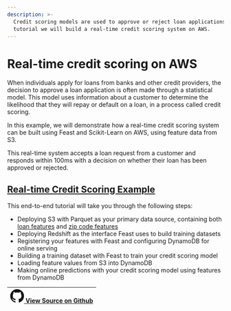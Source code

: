 ```yaml
---
description: >-
  Credit scoring models are used to approve or reject loan applications. In this
  tutorial we will build a real-time credit scoring system on AWS.
---
```


# Real-time credit scoring on AWS

When individuals apply for loans from banks and other credit providers, the decision to approve a loan application is often made through a statistical model. This model uses information about a customer to determine the likelihood that they will repay or default on a loan, in a process called credit scoring.

In this example, we will demonstrate how a real-time credit scoring system can be built using Feast and Scikit-Learn on AWS, using feature data from S3.

This real-time system accepts a loan request from a customer and responds within 100ms with a decision on whether their loan has been approved or rejected.

## [Real-time Credit Scoring Example](https://github.com/feast-dev/real-time-credit-scoring-on-aws-tutorial)

This end-to-end tutorial will take you through the following steps:

* Deploying S3 with Parquet as your primary data source, containing both [loan features](https://github.com/feast-dev/real-time-credit-scoring-on-aws-tutorial/blob/22fc6c7272ef033e7ba0afc64ffaa6f6f8fc0277/data/loan\_table\_sample.csv) and [zip code features](https://github.com/feast-dev/real-time-credit-scoring-on-aws-tutorial/blob/22fc6c7272ef033e7ba0afc64ffaa6f6f8fc0277/data/zipcode\_table\_sample.csv)
* Deploying Redshift as the interface Feast uses to build training datasets
* Registering your features with Feast and configuring DynamoDB for online serving
* Building a training dataset with Feast to train your credit scoring model
* Loading feature values from S3 into DynamoDB
* Making online predictions with your credit scoring model using features from DynamoDB

| ![](../../.gitbook/assets/github-mark-32px.png)[ View Source on Github](https://github.com/feast-dev/real-time-credit-scoring-on-aws-tutorial) |
| ---------------------------------------------------------------------------------------------------------------------------------------------- |
